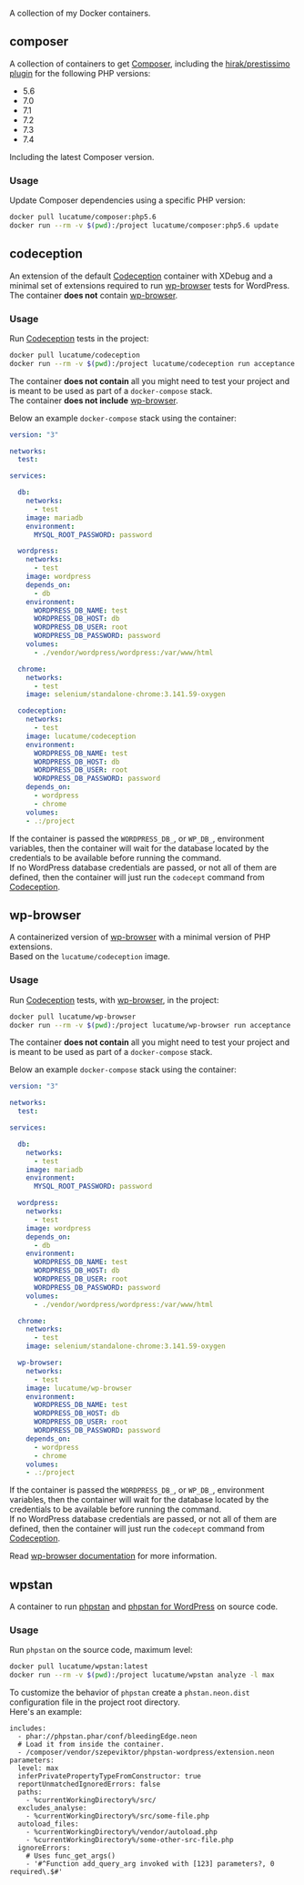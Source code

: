 A collection of my Docker containers.

## composer

A collection of containers to get [Composer](https://getcomposer.org/), including the [hirak/prestissimo plugin](https://github.com/hirak/prestissimo) for the following PHP versions:

* 5.6
* 7.0
* 7.1
* 7.2
* 7.3
* 7.4

Including the latest Composer version.

### Usage

Update Composer dependencies using a specific PHP version:

```bash
docker pull lucatume/composer:php5.6
docker run --rm -v $(pwd):/project lucatume/composer:php5.6 update
```

## codeception

An extension of the default [Codeception](http://codeception.com/ "Codeception - BDD-style PHP testing.") container with XDebug and a minimal set of  extensions required to run [wp-browser](https://github.com/lucatume/wp-browser "lucatume/wp-browser · GitHub") tests for WordPress.  
The container **does not** contain [wp-browser](https://github.com/lucatume/wp-browser "lucatume/wp-browser · GitHub").

### Usage

Run [Codeception](http://codeception.com/ "Codeception - BDD-style PHP testing.") tests in the project:

```bash
docker pull lucatume/codeception
docker run --rm -v $(pwd):/project lucatume/codeception run acceptance
```
The container **does not contain** all you might need to test your project and is meant to be used as part of a `docker-compose` stack.  
The container **does not include** [wp-browser](https://github.com/lucatume/wp-browser "lucatume/wp-browser · GitHub").  

Below an example `docker-compose` stack using the container:

```yaml
version: "3"

networks:
  test:

services:

  db:
    networks:
      - test
    image: mariadb
    environment:
      MYSQL_ROOT_PASSWORD: password

  wordpress:
    networks:
      - test
    image: wordpress
    depends_on:
      - db
    environment:
      WORDPRESS_DB_NAME: test
      WORDPRESS_DB_HOST: db
      WORDPRESS_DB_USER: root
      WORDPRESS_DB_PASSWORD: password
    volumes:
      - ./vendor/wordpress/wordpress:/var/www/html

  chrome:
    networks:
      - test
    image: selenium/standalone-chrome:3.141.59-oxygen

  codeception:
    networks:
      - test
    image: lucatume/codeception
    environment:
      WORDPRESS_DB_NAME: test
      WORDPRESS_DB_HOST: db
      WORDPRESS_DB_USER: root
      WORDPRESS_DB_PASSWORD: password
    depends_on:
      - wordpress
      - chrome
    volumes:
    - .:/project
```

If the container is passed the `WORDPRESS_DB_`, or `WP_DB_`, environment variables, then the container will wait for the database located by the credentials to be available before running the command.  
If no WordPress database credentials are passed, or not all of them are defined, then the container will just run the `codecept` command from [Codeception](http://codeception.com/ "Codeception - BDD-style PHP testing.").

## wp-browser

A containerized version of [wp-browser](https://github.com/lucatume/wp-browser "lucatume/wp-browser · GitHub") with a minimal version of PHP extensions.  
Based on the `lucatume/codeception` image.

### Usage

Run [Codeception](http://codeception.com/ "Codeception - BDD-style PHP testing.") tests, with [wp-browser](https://github.com/lucatume/wp-browser "lucatume/wp-browser · GitHub"), in the project:

```bash
docker pull lucatume/wp-browser
docker run --rm -v $(pwd):/project lucatume/wp-browser run acceptance
```
The container **does not contain** all you might need to test your project and is meant to be used as part of a `docker-compose` stack.  

Below an example `docker-compose` stack using the container:

```yaml
version: "3"

networks:
  test:

services:

  db:
    networks:
      - test
    image: mariadb
    environment:
      MYSQL_ROOT_PASSWORD: password

  wordpress:
    networks:
      - test
    image: wordpress
    depends_on:
      - db
    environment:
      WORDPRESS_DB_NAME: test
      WORDPRESS_DB_HOST: db
      WORDPRESS_DB_USER: root
      WORDPRESS_DB_PASSWORD: password
    volumes:
      - ./vendor/wordpress/wordpress:/var/www/html

  chrome:
    networks:
      - test
    image: selenium/standalone-chrome:3.141.59-oxygen

  wp-browser:
    networks:
      - test
    image: lucatume/wp-browser
    environment:
      WORDPRESS_DB_NAME: test
      WORDPRESS_DB_HOST: db
      WORDPRESS_DB_USER: root
      WORDPRESS_DB_PASSWORD: password
    depends_on:
      - wordpress
      - chrome
    volumes:
    - .:/project
```

If the container is passed the `WORDPRESS_DB_`, or `WP_DB_`, environment variables, then the container will wait for the database located by the credentials to be available before running the command.  
If no WordPress database credentials are passed, or not all of them are defined, then the container will just run the `codecept` command from [Codeception](http://codeception.com/ "Codeception - BDD-style PHP testing.").

Read [wp-browser documentation](https://wpbrowser.wptestkit.com/) for more information.

## wpstan

A container to run [phpstan](https://github.com/phpstan/phpstan) and [phpstan for WordPress](https://github.com/szepeviktor/phpstan-wordpress) on source code.  

### Usage

Run `phpstan` on the source code, maximum level:

```bash
docker pull lucatume/wpstan:latest
docker run --rm -v $(pwd):/project lucatume/wpstan analyze -l max
```

To customize the behavior of `phpstan` create a `phstan.neon.dist` configuration file in the project root directory.  
Here's an example:

```neon
includes:
  - phar://phpstan.phar/conf/bleedingEdge.neon
  # Load it from inside the container.
  - /composer/vendor/szepeviktor/phpstan-wordpress/extension.neon
parameters:
  level: max
  inferPrivatePropertyTypeFromConstructor: true
  reportUnmatchedIgnoredErrors: false
  paths:
    - %currentWorkingDirectory%/src/
  excludes_analyse:
    - %currentWorkingDirectory%/src/some-file.php
  autoload_files:
    - %currentWorkingDirectory%/vendor/autoload.php
    - %currentWorkingDirectory%/some-other-src-file.php
  ignoreErrors:
    # Uses func_get_args()
    - '#^Function add_query_arg invoked with [123] parameters?, 0 required\.$#'
```
